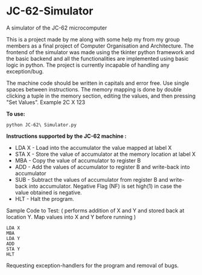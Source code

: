 # JC-62-Simulator
A simulator of the JC-62 microcomputer

This is a project made by me along with some help my from my group members as a final project of Computer Organisation and Architecture. The frontend of the simulator was made using the tkinter python framework and the basic backend and all the functionalities are implemented using basic logic in python.
The project is currently incapable of handling any exception/bug.

The machine code should be written in capitals and error free. Use single spaces between instructions.
The memory mapping is done by double clicking a tuple in the memory section, editing the values, and then pressing "Set Values". Example 2C  X  123

**To use:**
~~~~
python JC-62\ Simulator.py
~~~~

**Instructions supported by the JC-62 machine :**

* LDA X - Load into the accumulator the value mapped at label X
* STA X - Store the value of accumulator at the memory location at label X
* MBA - Copy the value of accumulator to register B
* ADD - Add the values of accumulator to register B and write-back into accumulator
* SUB - Subtract the values of accumulator from register B and write-back into accumulator. Negative Flag (NF) is set high(1) in case the value obtained is negative.
* HLT - Halt the program.


Sample Code to Test: ( performs addition of X and Y and stored back at location Y. Map values into X and Y before running ) 
~~~~
LDA X
MBA
LDA Y
ADD
STA Y
HLT
~~~~


Requesting exception-handlers for the program and removal of bugs.

